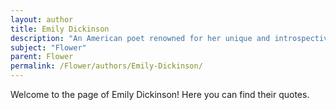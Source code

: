 ```yaml
---
layout: author
title: Emily Dickinson
description: "An American poet renowned for her unique and introspective poetry, which often includes imagery of flowers as symbols of nature and beauty."
subject: "Flower"
parent: Flower
permalink: /Flower/authors/Emily-Dickinson/
---
```


Welcome to the page of Emily Dickinson! Here you can find their quotes.
